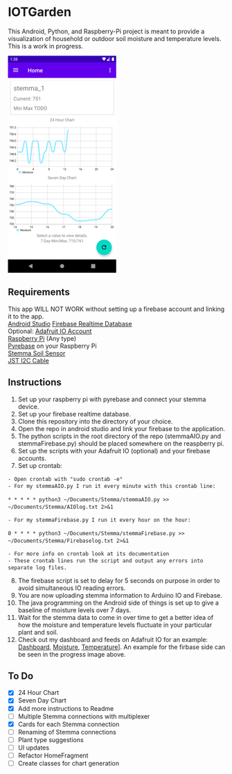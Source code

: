 # IOTGarden
This Android, Python, and Raspberry-Pi project is meant to provide a visualization of household or outdoor soil moisture and temperature levels.<br>
This is a work in progress.<br>

![Current Progress](recycler-progress.png)<br>

**Requirements**
---
This app WILL NOT WORK without setting up a firebase account and linking it to the app.<br>
[Android Studio](https://developer.android.com/studio)
[Firebase Realtime Database](https://firebase.google.com/)<br>
Optional: [Adafruit IO Account](https://io.adafruit.com/)<br>
[Raspberry Pi](https://www.raspberrypi.org/products/raspberry-pi-4-model-b/) (Any type)<br>
[Pyrebase](https://github.com/thisbejim/Pyrebase) on your Raspberry Pi <br>
[Stemma Soil Sensor](https://www.adafruit.com/product/4026) <br>
[JST I2C Cable](https://www.adafruit.com/product/3955) <br>

**Instructions**
---
1. Set up your raspberry pi with pyrebase and connect your stemma device.
2. Set up your firebase realtime database.
3. Clone this repository into the directory of your choice.
4. Open the repo in android studio and link your firebase to the application.
5. The python scripts in the root directory of the repo (stemmaAIO.py and stemmaFirebase.py) should be placed somewhere on the reaspberry pi.
6. Set up the scripts with your Adafruit IO (optional) and your firebase accounts.
7. Set up crontab:
 ~~~
 - Open crontab with "sudo crontab -e"
 - For my stemmaAIO.py I run it every minute with this crontab line:
~~~
<code>* * * * * python3 ~/Documents/Stemma/stemmaAIO.py >> ~/Documents/Stemma/AIOlog.txt 2>&1</code>
~~~
- For my stemmaFirebase.py I run it every hour on the hour:
~~~
<code>0 * * * * python3 ~/Documents/Stemma/stemmaFirebase.py >> ~/Documents/Stemma/Firebaselog.txt 2>&1</code>
~~~
- For more info on crontab look at its documentation
- These crontab lines run the script and output any errors into separate log files.
~~~
8. The firebase script is set to delay for 5 seconds on purpose in order to avoid simultaneous IO reading errors.
9. You are now uploading stemma information to Arduino IO and Firebase.
10. The java programming on the Android side of things is set up to give a baseline of moisture levels over 7 days.
11. Wait for the stemma data to come in over time to get a better idea of how the moisture and temperature levels fluctuate in your particular plant and soil.
12. Check out my dashboard and feeds on Adafruit IO for an example: [Dashboard](https://io.adafruit.com/EasyEdo/dashboards/stemma), [Moisture](https://io.adafruit.com/EasyEdo/feeds/stemma.moisture), [Temperature](https://io.adafruit.com/EasyEdo/feeds/stemma.temperature)]. An example for the firbase side can be seen in the progress image above.

**To Do**
---
- [x] 24 Hour Chart
- [x] Seven Day Chart
- [x] Add more instructions to Readme
- [ ] Multiple Stemma connections with multiplexer
- [x] Cards for each Stemma connection
- [ ] Renaming of Stemma connections
- [ ] Plant type suggestions
- [ ] UI updates
- [ ] Refactor HomeFragment
- [ ] Create classes for chart generation
